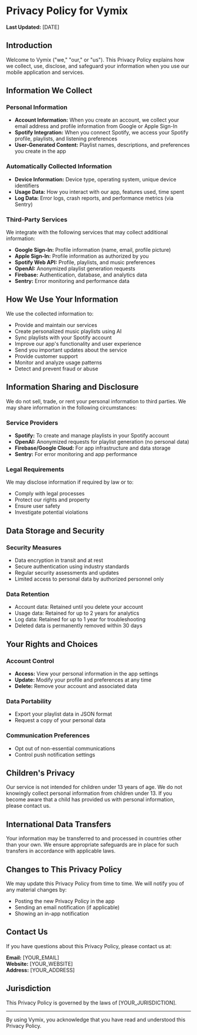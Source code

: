 # Privacy Policy for Vymix

**Last Updated:** [DATE]

## Introduction

Welcome to Vymix ("we," "our," or "us"). This Privacy Policy explains how we collect, use, disclose, and safeguard your information when you use our mobile application and services.

## Information We Collect

### Personal Information
- **Account Information:** When you create an account, we collect your email address and profile information from Google or Apple Sign-In
- **Spotify Integration:** When you connect Spotify, we access your Spotify profile, playlists, and listening preferences
- **User-Generated Content:** Playlist names, descriptions, and preferences you create in the app

### Automatically Collected Information
- **Device Information:** Device type, operating system, unique device identifiers
- **Usage Data:** How you interact with our app, features used, time spent
- **Log Data:** Error logs, crash reports, and performance metrics (via Sentry)

### Third-Party Services
We integrate with the following services that may collect additional information:
- **Google Sign-In:** Profile information (name, email, profile picture)
- **Apple Sign-In:** Profile information as authorized by you
- **Spotify Web API:** Profile, playlists, and music preferences
- **OpenAI:** Anonymized playlist generation requests
- **Firebase:** Authentication, database, and analytics data
- **Sentry:** Error monitoring and performance data

## How We Use Your Information

We use the collected information to:
- Provide and maintain our services
- Create personalized music playlists using AI
- Sync playlists with your Spotify account
- Improve our app's functionality and user experience
- Send you important updates about the service
- Provide customer support
- Monitor and analyze usage patterns
- Detect and prevent fraud or abuse

## Information Sharing and Disclosure

We do not sell, trade, or rent your personal information to third parties. We may share information in the following circumstances:

### Service Providers
- **Spotify:** To create and manage playlists in your Spotify account
- **OpenAI:** Anonymized requests for playlist generation (no personal data)
- **Firebase/Google Cloud:** For app infrastructure and data storage
- **Sentry:** For error monitoring and app performance

### Legal Requirements
We may disclose information if required by law or to:
- Comply with legal processes
- Protect our rights and property
- Ensure user safety
- Investigate potential violations

## Data Storage and Security

### Security Measures
- Data encryption in transit and at rest
- Secure authentication using industry standards
- Regular security assessments and updates
- Limited access to personal data by authorized personnel only

### Data Retention
- Account data: Retained until you delete your account
- Usage data: Retained for up to 2 years for analytics
- Log data: Retained for up to 1 year for troubleshooting
- Deleted data is permanently removed within 30 days

## Your Rights and Choices

### Account Control
- **Access:** View your personal information in the app settings
- **Update:** Modify your profile and preferences at any time
- **Delete:** Remove your account and associated data

### Data Portability
- Export your playlist data in JSON format
- Request a copy of your personal data

### Communication Preferences
- Opt out of non-essential communications
- Control push notification settings

## Children's Privacy

Our service is not intended for children under 13 years of age. We do not knowingly collect personal information from children under 13. If you become aware that a child has provided us with personal information, please contact us.

## International Data Transfers

Your information may be transferred to and processed in countries other than your own. We ensure appropriate safeguards are in place for such transfers in accordance with applicable laws.

## Changes to This Privacy Policy

We may update this Privacy Policy from time to time. We will notify you of any material changes by:
- Posting the new Privacy Policy in the app
- Sending an email notification (if applicable)
- Showing an in-app notification

## Contact Us

If you have questions about this Privacy Policy, please contact us at:

**Email:** [YOUR_EMAIL]  
**Website:** [YOUR_WEBSITE]  
**Address:** [YOUR_ADDRESS]

## Jurisdiction

This Privacy Policy is governed by the laws of [YOUR_JURISDICTION].

---

By using Vymix, you acknowledge that you have read and understood this Privacy Policy.
